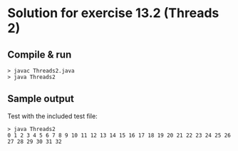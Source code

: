 Solution for exercise 13.2 (Threads 2)
======================================

Compile & run
-------------

``` shell
> javac Threads2.java
> java Threads2
```

Sample output
-------------

Test with the included test file:
``` shell
> java Threads2
0 1 2 3 4 5 6 7 8 9 10 11 12 13 14 15 16 17 18 19 20 21 22 23 24 25 26 27 28 29 30 31 32
```
